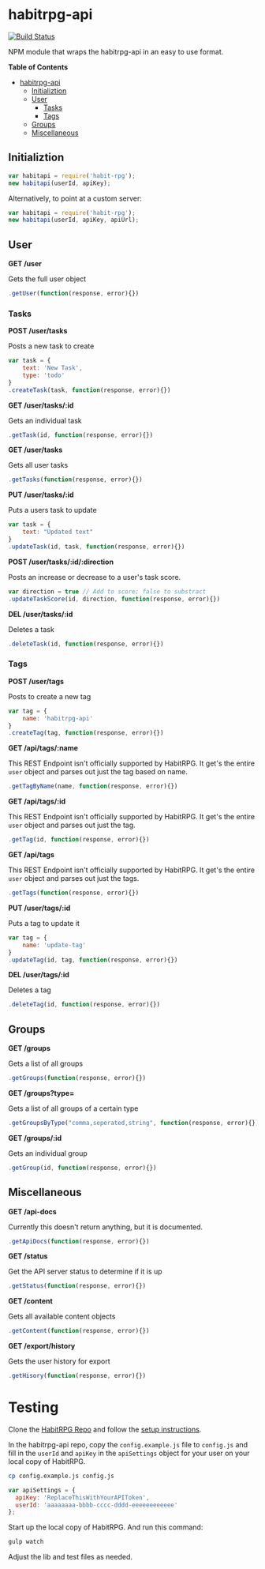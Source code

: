 habitrpg-api
============
[![Build Status](https://travis-ci.org/Kusold/habitrpg-api.svg?branch=master)](https://travis-ci.org/Kusold/habitrpg-api)

NPM module that wraps the habitrpg-api in an easy to use format.

<!-- START doctoc generated TOC please keep comment here to allow auto update -->
<!-- DON'T EDIT THIS SECTION, INSTEAD RE-RUN doctoc TO UPDATE -->
**Table of Contents**

- [habitrpg-api](#habitrpg-api)
  - [Initializtion](#initializtion)
  - [User](#user)
    - [Tasks](#tasks)
    - [Tags](#tags)
  - [Groups](#groups)
  - [Miscellaneous](#miscellaneous)

<!-- END doctoc generated TOC please keep comment here to allow auto update -->

## Initializtion ##
```javascript
var habitapi = require('habit-rpg');
new habitapi(userId, apiKey);
```
Alternatively, to point at a custom server:
```javascript
var habitapi = require('habit-rpg');
new habitapi(userId, apiKey, apiUrl);
```

## User ##
**GET /user**

Gets the full user object
```javascript
.getUser(function(response, error){})
```

### Tasks ###
**POST /user/tasks**

Posts a new task to create
```javascript
var task = {
	text: 'New Task',
	type: 'todo'
}
.createTask(task, function(response, error){})
```

**GET /user/tasks/:id**

Gets an individual task
```javascript
.getTask(id, function(response, error){})
```

**GET /user/tasks**

Gets all user tasks
```javascript
.getTasks(function(response, error){})
```

**PUT /user/tasks/:id**

Puts a users task to update
```javascript
var task = {
	text: "Updated text"
}
.updateTask(id, task, function(response, error){})
```

**POST /user/tasks/:id/:direction**

Posts an increase or decrease to a user's task score.
```javascript
var direction = true // Add to score; false to substract
.updateTaskScore(id, direction, function(response, error){})
```

**DEL /user/tasks/:id**

Deletes a task
```javascript
.deleteTask(id, function(response, error){})
```

### Tags ##
**POST /user/tags**

Posts to create a new tag
```javascript
var tag = {
	name: 'habitrpg-api'
}
.createTag(tag, function(response, error){})
```

**GET /api/tags/:name**


This REST Endpoint isn't officially supported by HabitRPG. It get's the entire `user` object and parses out just the tag based on name.
```javascript
.getTagByName(name, function(response, error){})
```

**GET /api/tags/:id**

This REST Endpoint isn't officially supported by HabitRPG. It get's the entire `user` object and parses out just the tag.
```javascript
.getTag(id, function(response, error){})
```

**GET /api/tags**

This REST Endpoint isn't officially supported by HabitRPG. It get's the entire `user` object and parses out just the tags.
```javascript
.getTags(function(response, error){})
```

**PUT /user/tags/:id**

Puts a tag to update it
```javascript
var tag = {
	name: 'update-tag'
}
.updateTag(id, tag, function(response, error){})
```

**DEL /user/tags/:id**

Deletes a tag
```javascript
.deleteTag(id, function(response, error){})
```

## Groups ##
**GET /groups**

Gets a list of all groups
```javascript
.getGroups(function(response, error){})
```

**GET /groups?type=**

Gets a list of all groups of a certain type
```javascript
.getGroupsByType("comma,seperated,string", function(response, error){})
```

**GET /groups/:id**

Gets an individual group
```javascript
.getGroup(id, function(response, error){})
```


## Miscellaneous ##

**GET /api-docs**

Currently this doesn't return anything, but it is documented.
```javascript
.getApiDocs(function(response, error){})
```

**GET /status**

Get the API server status to determine if it is up
```javascript
.getStatus(function(response, error){})
```

**GET /content**

Gets all available content objects
```javascript
.getContent(function(response, error){})
```

**GET /export/history**

Gets the user history for export
```javascript
.getHisory(function(response, error){})
```

# Testing #
Clone the [HabitRPG Repo](https://github.com/HabitRPG/habitrpg/) and follow the [setup instructions](http://habitrpg.wikia.com/wiki/Guidance_for_Blacksmiths).

In the habitrpg-api repo, copy the `config.example.js` file to `config.js` and fill in the `userId` and `apiKey` in the `apiSettings` object for your user on your local copy of HabitRPG.

``` bash
cp config.example.js config.js
```

``` js
var apiSettings = {
  apiKey: 'ReplaceThisWithYourAPIToken',
  userId: 'aaaaaaaa-bbbb-cccc-dddd-eeeeeeeeeeee'
};
```

Start up the local copy of HabitRPG. And run this command:

``` bash
gulp watch
```

Adjust the lib and test files as needed.
